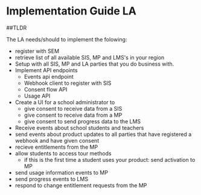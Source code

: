 # Implementation Guide LA

##TLDR

The LA needs/should to implement the folowing:
* register with SEM
* retrieve list of all available SIS, MP and LMS's in your region
* Setup with all SIS, MP and LA parties that you do business with.
* Implement API endpoints
  * Events api endpoint
  * Webhook client to register with SIS
  * Consent flow API 
  * Usage API
* Create a UI for a school administrator to 
  * give consent to receive data from a SIS
  * give consent to receive data from a MP
  * give consent to send progress data  to the LMS
* Receive events about school students and teachers
* send events about product updates to all parties that have registered a webhook and have given consent
* recieve entitlements from the MP
* allow students to access tour methods
  * if this is the first time a student uses your product: send activation to MP
* send usage information events to MP
* send progress events to LMS
* respond to change entitlement requests from the MP
